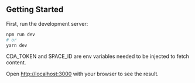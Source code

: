 ## Getting Started

First, run the development server:

```bash
npm run dev
# or
yarn dev
```

CDA_TOKEN and SPACE_ID are env variables needed to be injected to fetch content. 

Open [http://localhost:3000](http://localhost:3000) with your browser to see the result.

